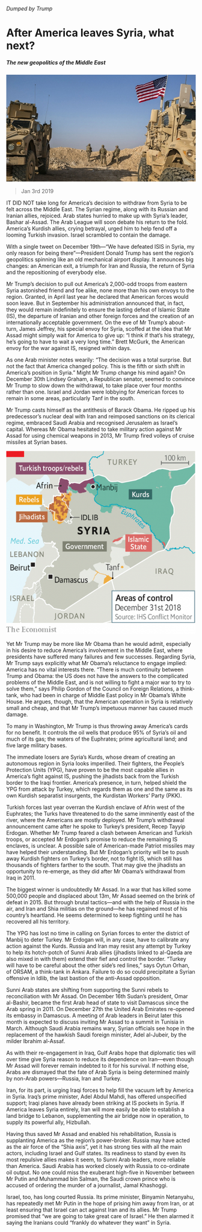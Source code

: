 ###### Dumped by Trump

# After America leaves Syria, what next? 

##### The new geopolitics of the Middle East 

![image](images/20190105_MAP001_0.jpg) 

> Jan 3rd 2019 

 

IT DID NOT take long for America’s decision to withdraw from Syria to be felt across the Middle East. The Syrian regime, along with its Russian and Iranian allies, rejoiced. Arab states hurried to make up with Syria’s leader, Bashar al-Assad. The Arab League will soon debate his return to the fold. America’s Kurdish allies, crying betrayal, urged him to help fend off a looming Turkish invasion. Israel scrambled to contain the damage. 

With a single tweet on December 19th—“We have defeated ISIS in Syria, my only reason for being there”—President Donald Trump has sent the region’s geopolitics spinning like an old mechanical airport display. It announces big changes: an American exit, a triumph for Iran and Russia, the return of Syria and the repositioning of everybody else. 

Mr Trump’s decision to pull out America’s 2,000-odd troops from eastern Syria astonished friend and foe alike, none more than his own envoys to the region. Granted, in April last year he declared that American forces would soon leave. But in September his administration announced that, in fact, they would remain indefinitely to ensure the lasting defeat of Islamic State (IS), the departure of Iranian and other foreign forces and the creation of an internationally acceptable government. On the eve of Mr Trump’s about-turn, James Jeffrey, his special envoy for Syria, scoffed at the idea that Mr Assad might simply wait for America to give up: “I think if that’s his strategy, he’s going to have to wait a very long time.” Brett McGurk, the American envoy for the war against IS, resigned within days. 

As one Arab minister notes wearily: “The decision was a total surprise. But not the fact that America changed policy. This is the fifth or sixth shift in America’s position in Syria.” Might Mr Trump change his mind again? On December 30th Lindsey Graham, a Republican senator, seemed to convince Mr Trump to slow down the withdrawal, to take place over four months rather than one. Israel and Jordan were lobbying for American forces to remain in some areas, particularly Tanf in the south. 

Mr Trump casts himself as the antithesis of Barack Obama. He ripped up his predecessor’s nuclear deal with Iran and reimposed sanctions on its clerical regime, embraced Saudi Arabia and recognised Jerusalem as Israel’s capital. Whereas Mr Obama hesitated to take military action against Mr Assad for using chemical weapons in 2013, Mr Trump fired volleys of cruise missiles at Syrian bases. 

![image](images/20190105_MAM939.png) 

Yet Mr Trump may be more like Mr Obama than he would admit, especially in his desire to reduce America’s involvement in the Middle East, where presidents have suffered many failures and few successes. Regarding Syria, Mr Trump says explicitly what Mr Obama’s reluctance to engage implied: America has no vital interests there. “There is much continuity between Trump and Obama: the US does not have the answers to the complicated problems of the Middle East, and is not willing to fight a major war to try to solve them,” says Philip Gordon of the Council on Foreign Relations, a think-tank, who had been in charge of Middle East policy in Mr Obama’s White House. He argues, though, that the American operation in Syria is relatively small and cheap, and that Mr Trump’s impetuous manner has caused much damage. 

To many in Washington, Mr Trump is thus throwing away America’s cards for no benefit. It controls the oil wells that produce 95% of Syria’s oil and much of its gas; the waters of the Euphrates; prime agricultural land; and five large military bases. 

The immediate losers are Syria’s Kurds, whose dream of creating an autonomous region in Syria looks imperilled. Their fighters, the People’s Protection Units (YPG), have proven to be the most capable allies in America’s fight against IS, pushing the jihadists back from the Turkish border to the Iraqi frontier. America’s presence, in turn, helped shield the YPG from attack by Turkey, which regards them as one and the same as its own Kurdish separatist insurgents, the Kurdistan Workers’ Party (PKK). 

Turkish forces last year overran the Kurdish enclave of Afrin west of the Euphrates; the Turks have threatened to do the same imminently east of the river, where the Americans are mostly deployed. Mr Trump’s withdrawal announcement came after he spoke to Turkey’s president, Recep Tayyip Erdogan. Whether Mr Trump feared a clash between American and Turkish troops, or accepted Mr Erdogan’s promise to reduce the remaining IS enclaves, is unclear. A possible sale of American-made Patriot missiles may have helped their understanding. But Mr Erdogan’s priority will be to push away Kurdish fighters on Turkey’s border, not to fight IS, which still has thousands of fighters farther to the south. That may give the jihadists an opportunity to re-emerge, as they did after Mr Obama’s withdrawal from Iraq in 2011. 

The biggest winner is undoubtedly Mr Assad. In a war that has killed some 500,000 people and displaced about 13m, Mr Assad seemed on the brink of defeat in 2015. But through brutal tactics—and with the help of Russia in the air, and Iran and Shia militias on the ground—he has regained most of his country’s heartland. He seems determined to keep fighting until he has recovered all his territory. 

The YPG has lost no time in calling on Syrian forces to enter the district of Manbij to deter Turkey. Mr Erdogan will, in any case, have to calibrate any action against the Kurds. Russia and Iran may resist any attempt by Turkey to help its hotch-potch of Sunni Arab allies (jihadists linked to al-Qaeda are also mixed in with them) extend their fief and control the border. “Turkey will have to be careful about the other side’s red lines,” says Oytun Orhan, of ORSAM, a think-tank in Ankara. Failure to do so could precipitate a Syrian offensive in Idlib, the last bastion of the anti-Assad opposition. 

Sunni Arab states are shifting from supporting the Sunni rebels to reconciliation with Mr Assad. On December 16th Sudan’s president, Omar al-Bashir, became the first Arab head of state to visit Damascus since the Arab spring in 2011. On December 27th the United Arab Emirates re-opened its embassy in Damascus. A meeting of Arab leaders in Beirut later this month is expected to discuss inviting Mr Assad to a summit in Tunisia in March. Although Saudi Arabia remains wary, Syrian officials see hope in the replacement of the hawkish Saudi foreign minister, Adel al-Jubeir, by the milder Ibrahim al-Assaf. 

As with their re-engagement in Iraq, Gulf Arabs hope that diplomatic ties will over time give Syria reason to reduce its dependence on Iran—even though Mr Assad will forever remain indebted to it for his survival. If nothing else, Arabs are dismayed that the fate of Arab Syria is being determined mainly by non-Arab powers—Russia, Iran and Turkey. 

Iran, for its part, is urging Iraqi forces to help fill the vacuum left by America in Syria. Iraq’s prime minister, Adel Abdul Mahdi, has offered unspecified support; Iraqi planes have already been striking at IS pockets in Syria. If America leaves Syria entirely, Iran will more easily be able to establish a land bridge to Lebanon, supplementing the air bridge now in operation, to supply its powerful ally, Hizbullah. 

Having thus saved Mr Assad and enabled his rehabilitation, Russia is supplanting America as the region’s power-broker. Russia may have acted as the air force of the “Shia axis”, yet it has strong ties with all the main actors, including Israel and Gulf states. Its readiness to stand by even its most repulsive allies makes it seem, to Sunni Arab leaders, more reliable than America. Saudi Arabia has worked closely with Russia to co-ordinate oil output. No one could miss the exuberant high-five in November between Mr Putin and Muhammad bin Salman, the Saudi crown prince who is accused of ordering the murder of a journalist, Jamal Khashoggi. 

Israel, too, has long courted Russia. Its prime minister, Binyamin Netanyahu, has repeatedly met Mr Putin in the hope of prising him away from Iran, or at least ensuring that Israel can act against Iran and its allies. Mr Trump promised that “we are going to take great care of Israel.” He then alarmed it saying the Iranians could “frankly do whatever they want” in Syria. 

